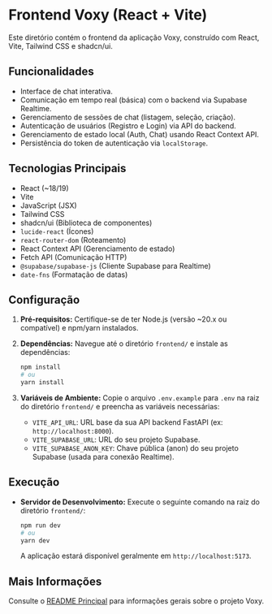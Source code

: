 # Frontend Voxy (React + Vite)

Este diretório contém o frontend da aplicação Voxy, construído com React, Vite, Tailwind CSS e shadcn/ui.

## Funcionalidades

*   Interface de chat interativa.
*   Comunicação em tempo real (básica) com o backend via Supabase Realtime.
*   Gerenciamento de sessões de chat (listagem, seleção, criação).
*   Autenticação de usuários (Registro e Login) via API do backend.
*   Gerenciamento de estado local (Auth, Chat) usando React Context API.
*   Persistência do token de autenticação via `localStorage`.

## Tecnologias Principais

*   React (~18/19)
*   Vite
*   JavaScript (JSX)
*   Tailwind CSS
*   shadcn/ui (Biblioteca de componentes)
*   `lucide-react` (Ícones)
*   `react-router-dom` (Roteamento)
*   React Context API (Gerenciamento de estado)
*   Fetch API (Comunicação HTTP)
*   `@supabase/supabase-js` (Cliente Supabase para Realtime)
*   `date-fns` (Formatação de datas)

## Configuração

1.  **Pré-requisitos:** Certifique-se de ter Node.js (versão ~20.x ou compatível) e npm/yarn instalados.

2.  **Dependências:** Navegue até o diretório `frontend/` e instale as dependências:
    ```bash
    npm install
    # ou
    yarn install
    ```

3.  **Variáveis de Ambiente:** Copie o arquivo `.env.example` para `.env` na raiz do diretório `frontend/` e preencha as variáveis necessárias:
    *   `VITE_API_URL`: URL base da sua API backend FastAPI (ex: `http://localhost:8000`).
    *   `VITE_SUPABASE_URL`: URL do seu projeto Supabase.
    *   `VITE_SUPABASE_ANON_KEY`: Chave pública (anon) do seu projeto Supabase (usada para conexão Realtime).

## Execução

*   **Servidor de Desenvolvimento:**
    Execute o seguinte comando na raiz do diretório `frontend/`:
    ```bash
    npm run dev
    # ou
    yarn dev
    ```
    A aplicação estará disponível geralmente em `http://localhost:5173`.

## Mais Informações

Consulte o [README Principal](../../README.md) para informações gerais sobre o projeto Voxy.
